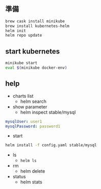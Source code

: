 ## 準備
```sh
brew cask install minikube
brew install kubernetes-helm
helm init
helm repo update
```

## start kubernetes
```sh
minikube start
eval $(minikube docker-env)
```

## help
- charts list
  - helm search
- show parameter
  - helm inspect stable/mysql

```config.yaml
mysqlUser: user1
mysqlPassword: password1
```

- start
```sh
helm install -f config.yaml stable/mysql
```

- ls
  - `helm ls`
- rm
  - helm delete <name>
- status
  - helm stats <name>
